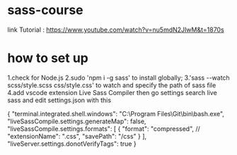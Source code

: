 # sass-course
link Tutorial : https://www.youtube.com/watch?v=nu5mdN2JIwM&t=1870s

# how to set up
1.check for Node.js
2.sudo 'npm i -g sass' to install globally;
3.'sass --watch scss/style.scss css/style.css' to watch and specify the path of sass file
4.add vscode extension Live Sass Compiler then go settings search live sass and edit settings.json with this

{
    "terminal.integrated.shell.windows": "C:\\Program Files\\Git\\bin\\bash.exe",
    "liveSassCompile.settings.generateMap": false,
    "liveSassCompile.settings.formats": [
        {
            "format": "compressed",
            // "extensionName": ".css",
            "savePath": "/css"
        }
    ],
    "liveServer.settings.donotVerifyTags": true
}